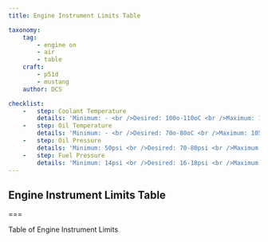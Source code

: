 ```yaml
---
title: Engine Instrument Limits Table

taxonomy:
    tag:
        - engine on
        - air
        - table
    craft:
        - p51d
        - mustang
    author: DCS

checklist:
    -   step: Coolant Temperature  
        details: 'Minimum: - <br />Desired: 100o-110oC <br />Maximum: 121oC'
    -   step: Oil Temperature
        details: 'Minimum: - <br />Desired: 70o-80oC <br />Maximum: 105oC'
    -   step: Oil Pressure 
        details: 'Minimum: 50psi <br />Desired: 70-80psi <br />Maximum: -'
    -   step: Fuel Pressure 
        details: 'Minimum: 14psi <br />Desired: 16-18psi <br />Maximum: 19psi'
---
```


## Engine Instrument Limits Table

===

Table of Engine Instrument Limits 
